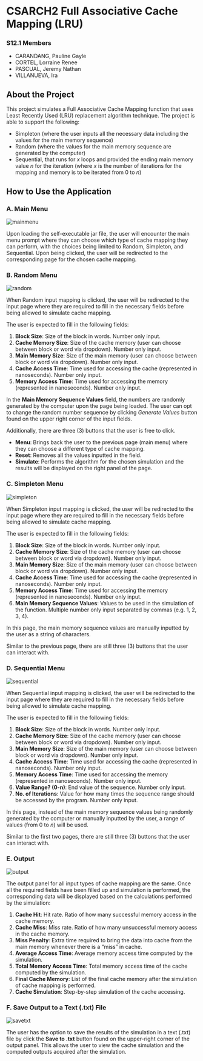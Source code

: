 # CSARCH2 Full Associative Cache Mapping (LRU)

### S12.1 Members
- CARANDANG, Pauline Gayle
- CORTEL, Lorraine Renee
- PASCUAL, Jeremy Nathan
- VILLANUEVA, Ira

## About the Project
This project simulates a Full Associative Cache Mapping function that uses Least Recently Used (LRU) replacement algorithm technique. The project is able to support the following:
- Simpleton (where the user inputs all the necessary data including the values for the main memory sequence)
- Random (where the values for the main memory sequence are generated by the computer)
- Sequential, that runs for _x_ loops and provided the ending main memory value _n_ for the iteration (where _x_ is the number of iterations for the mapping and memory is to be iterated from 0 to _n_)

## How to Use the Application
### A. Main Menu
![mainmenu](https://i.imgur.com/AZu1ih4.png)

Upon loading the self-executable jar file, the user will encounter the main menu prompt where they can choose which type of cache mapping they can perform, with the choices being limited to Random, Simpleton, and Sequential. Upon being clicked, the user will be redirected to the corresponding page for the chosen cache mapping.

### B. Random Menu
![random](https://i.imgur.com/UPLfY3O.png)

When Random input mapping is clicked, the user will be redirected to the input page where they are required to fill in the necessary fields before being allowed to simulate cache mapping.

The user is expected to fill in the following fields:
1. **Block Size**: Size of the block in words. Number only input. 
2. **Cache Memory Size**: Size of the cache memory (user can choose between block or word via dropdown). Number only input. 
3. **Main Memory Size**: Size of the main memory (user can choose between block or word via dropdown). Number only input. 
4. **Cache Access Time**: Time used for accessing the cache (represented in nanoseconds). Number only input. 
5. **Memory Access Time**: Time used for accessing the memory (represented in nanoseconds). Number only input. 

In the **Main Memory Sequence Values** field, the numbers are randomly generated by the computer upon the page being loaded. The user can opt to change the random number sequence by clicking _Generate Values_ button found on the upper right corner of the input fields.

Additionally, there are three (3) buttons that the user is free to click.
- **Menu**: Brings back the user to the previous page (main menu) where they can choose a different type of cache mapping.
- **Reset**: Removes all the values inputted in the field.
- **Simulate**: Performs the algorithm for the chosen simulation and the results will be displayed on the right panel of the page.

### C. Simpleton Menu
![simpleton](https://i.imgur.com/phVEEvu.png)

When Simpleton input mapping is clicked, the user will be redirected to the input page where they are required to fill in the necessary fields before being allowed to simulate cache mapping.

The user is expected to fill in the following fields:
1. **Block Size**: Size of the block in words. Number only input. 
2. **Cache Memory Size**: Size of the cache memory (user can choose between block or word via dropdown). Number only input. 
3. **Main Memory Size**: Size of the main memory (user can choose between block or word via dropdown). Number only input. 
4. **Cache Access Time**: Time used for accessing the cache (represented in nanoseconds). Number only input. 
5. **Memory Access Time**: Time used for accessing the memory (represented in nanoseconds). Number only input. 
6. **Main Memory Sequence Values**: Values to be used in the simulation of the function. Multiple number only input separated by commas (e.g. 1, 2, 3, 4).

In this page, the main memory sequence values are manually inputted by the user as a string of characters. 

Similar to the previous page, there are still three (3) buttons that the user can interact with.

### D. Sequential Menu
![sequential](https://i.imgur.com/vsoRoCX.png)

When Sequential input mapping is clicked, the user will be redirected to the input page where they are required to fill in the necessary fields before being allowed to simulate cache mapping.

The user is expected to fill in the following fields:
1. **Block Size**: Size of the block in words. Number only input. 
2. **Cache Memory Size**: Size of the cache memory (user can choose between block or word via dropdown). Number only input. 
3. **Main Memory Size**: Size of the main memory (user can choose between block or word via dropdown). Number only input. 
4. **Cache Access Time**: Time used for accessing the cache (represented in nanoseconds). Number only input. 
5. **Memory Access Time**: Time used for accessing the memory (represented in nanoseconds). Number only input. 
6. **Value Range? (0-n)**: End value of the sequence. Number only input. 
7. **No. of Iterations**: Value for how many times the sequence range should be accessed by the program. Number only input. 

In this page, instead of the main memory sequence values being randomly generated by the computer or manually inputted by the user, a range of values (from 0 to _n_) will be used.

Similar to the first two pages, there are still three (3) buttons that the user can interact with.

### E. Output
![output](https://i.imgur.com/Q0rkNxW.png)

The output panel for all input types of cache mapping are the same. Once all the required fields have been filled up and simulation is performed, the corresponding data will be displayed based on the calculations performed by the simulation:

1. **Cache Hit**: Hit rate. Ratio of how many successful memory access in the cache memory.
2. **Cache Miss**: Miss rate. Ratio of how many unsuccessful memory access in the cache memory.
3. **Miss Penalty**: Extra time required to bring the data into cache from the main memory whenever there is a “miss” in cache.
4. **Average Access Time**: Average memory access time computed by the simulation.
5. **Total Memory Access Time**: Total memory access time of the cache computed by the simulation.
6. **Final Cache Memory**: List of the final cache memory after the simulation of cache mapping is performed.
7. **Cache Simulation**: Step-by-step simulation of the cache accessing.

### F. Save Output to a Text (.txt) File
![savetxt](https://i.imgur.com/DCt98NC.png)

The user has the option to save the results of the simulation in a text (.txt) file by click the **Save to .txt** button found on the upper-right corner of the output panel. This allows the user to view the cache simulation and the computed outputs acquired after the simulation.
